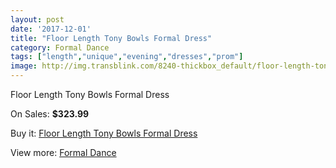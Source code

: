 ```yaml
---
layout: post
date: '2017-12-01'
title: "Floor Length Tony Bowls Formal Dress"
category: Formal Dance
tags: ["length","unique","evening","dresses","prom"]
image: http://img.transblink.com/8240-thickbox_default/floor-length-tony-bowls-formal-dress.jpg
---
```

Floor Length Tony Bowls Formal Dress

On Sales: **$323.99**
<a href="https://www.transblink.com/en/formal-dance/2693-floor-length-tony-bowls-formal-dress.html"><amp-img layout="responsive" width="600" height="600" src="//img.transblink.com/8240-thickbox_default/floor-length-tony-bowls-formal-dress.jpg" alt="Floor Length Tony Bowls Formal Dress 0" /></a>
<a href="https://www.transblink.com/en/formal-dance/2693-floor-length-tony-bowls-formal-dress.html"><amp-img layout="responsive" width="600" height="600" src="//img.transblink.com/8242-thickbox_default/floor-length-tony-bowls-formal-dress.jpg" alt="Floor Length Tony Bowls Formal Dress 1" /></a>
<a href="https://www.transblink.com/en/formal-dance/2693-floor-length-tony-bowls-formal-dress.html"><amp-img layout="responsive" width="600" height="600" src="//img.transblink.com/8241-thickbox_default/floor-length-tony-bowls-formal-dress.jpg" alt="Floor Length Tony Bowls Formal Dress 2" /></a>

Buy it: [Floor Length Tony Bowls Formal Dress](https://www.transblink.com/en/formal-dance/2693-floor-length-tony-bowls-formal-dress.html "Floor Length Tony Bowls Formal Dress")

View more: [Formal Dance](https://www.transblink.com/en/6-formal-dance "Formal Dance")
